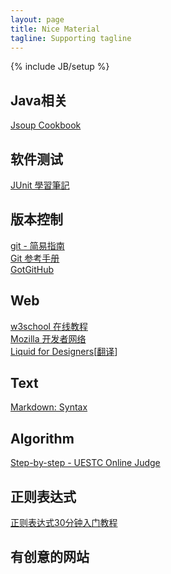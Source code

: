 ```yaml
---
layout: page
title: Nice Material
tagline: Supporting tagline
---
```

{% include JB/setup %}

## Java相关

[Jsoup Cookbook](http://www.open-open.com/jsoup/)

## 软件测试

[JUnit 學習筆記](http://openhome.cc/Gossip/JUnit/)

## 版本控制

[git - 简易指南](http://rogerdudler.github.io/git-guide/index.zh.html)  
[Git 参考手册](http://gitref.org/zh/index.html)  
[GotGitHub](http://www.worldhello.net/gotgithub/index.html)  

## Web

[w3school 在线教程](http://www.w3school.com.cn/)  
[Mozilla 开发者网络](https://developer.mozilla.org/zh-CN/)  
[Liquid for Designers](https://github.com/Shopify/liquid/wiki/Liquid-for-Designers)[[翻译](http://yanshasha.com/2013/01/22/Liquid-for-Designers/)]

## Text

[Markdown: Syntax](http://daringfireball.net/projects/markdown/syntax)

## Algorithm

[Step-by-step - UESTC Online Judge](http://acm.uestc.edu.cn/stepbystep.php)

## 正则表达式

[正则表达式30分钟入门教程](http://deerchao.net/tutorials/regex/regex.htm)

## 有创意的网站
